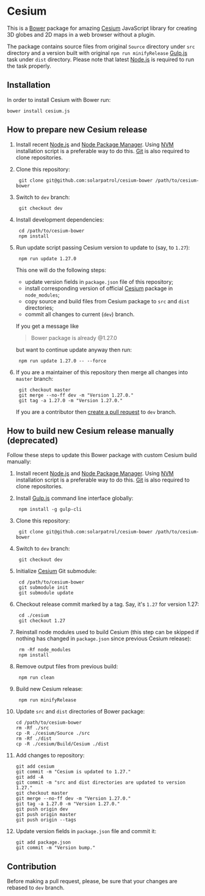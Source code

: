 # Cesium

This is a [Bower](http://bower.io/) package for amazing [Cesium](http://cesiumjs.org) JavaScript library
for creating 3D globes and 2D maps in a web browser without a plugin.

The package contains source files from original `Source` directory under `src` directory and a version built
with original `npm run minifyRelease` [Gulp.js](http://gulpjs.com/) task under `dist` directory. Please note
that latest [Node.js](http://nodejs.org) is required to run the task properly.

## Installation

In order to install Cesium with Bower run:

    bower install cesium.js
    
## How to prepare new Cesium release    

1. Install recent [Node.js](https://nodejs.org/) and [Node Package Manager](https://npmjs.com/). Using
[NVM](https://github.com/creationix/nvm) installation script is a preferable way to do this. [Git](https://git-scm.com/)
is also required to clone repositories.

2. Clone this repository:

        git clone git@github.com:solarpatrol/cesium-bower /path/to/cesium-bower
        
3. Switch to `dev` branch:
                
        git checkout dev
        
4. Install development dependencies:

        cd /path/to/cesium-bower
        npm install
        
5. Run update script passing Cesium version to update to (say, to `1.27`):

        npm run update 1.27.0
        
    This one will do the following steps:
    
    - update version fields in `package.json` file of this repository;
    - install corresponding version of official [Cesium](https://www.npmjs.com/package/cesium) package in `node_modules`;
    - copy source and build files from Cesium package to `src` and `dist` directories;
    - commit all changes to current (`dev`) branch.
    
    If you get a message like
    
    > Bower package is already @1.27.0
    
    but want to continue update anyway then run:
     
        npm run update 1.27.0 -- --force
    
6. If you are a maintainer of this repository then merge all changes into `master` branch:

        git checkout master
        git merge --no-ff dev -m "Version 1.27.0."
        git tag -a 1.27.0 -m "Version 1.27.0."
        
    If you are a contributor then [create a pull request](https://github.com/solarpatrol/cesium-bower/pull/new/dev) to
    `dev` branch.
    
## How to build new Cesium release manually (deprecated)
    
Follow these steps to update this Bower package with custom Cesium build manually:
    
1. Install recent [Node.js](https://nodejs.org/) and [Node Package Manager](https://npmjs.com/). Using
[NVM](https://github.com/creationix/nvm) installation script is a preferable way to do this. [Git](https://git-scm.com/)
is also required to clone repositories.

2. Install [Gulp.js](http://gulpjs.com/) command line interface globally:

        npm install -g gulp-cli

3. Clone this repository:

        git clone git@github.com:solarpatrol/cesium-bower /path/to/cesium-bower
        
4. Switch to `dev` branch:
        
        git checkout dev

5. Initialize [Cesium](https://github.com/solarpatrol/cesium) Git submodule:

        cd /path/to/cesium-bower
        git submodule init
        git submodule update

6. Checkout release commit marked by a tag. Say, it's `1.27` for version 1.27:
        
        cd ./cesium
        git checkout 1.27
        
7. Reinstall node modules used to build Cesium (this step can be skipped if nothing has changed in `package.json`
since previous Cesium release):
        
        rm -Rf node_modules
        npm install
        
8. Remove output files from previous build:
        
        npm run clean
        
9. Build new Cesium release:
        
        npm run minifyRelease
        
10. Update `src` and `dist` directories of Bower package:
        
        cd /path/to/cesium-bower
        rm -Rf ./src
        cp -R ./cesium/Source ./src
        rm -Rf ./dist
        cp -R ./cesium/Build/Cesium ./dist
        
11. Add changes to repository:
        
        git add cesium
        git commit -m "Cesium is updated to 1.27."
        git add -A
        git commit -m "src and dist directories are updated to version 1.27."
        git checkout master
        git merge --no-ff dev -m "Version 1.27.0."
        git tag -a 1.27.0 -m "Version 1.27.0."
        git push origin dev
        git push origin master
        git push origin --tags
                
12. Update version fields in `package.json` file and commit it:
 
        git add package.json
        git commit -m "Version bump."

## Contribution

Before making a pull request, please, be sure that your changes are rebased to `dev` branch.
